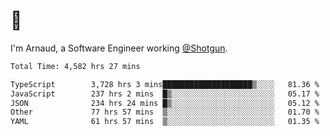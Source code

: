 # 👋

I'm Arnaud, a Software Engineer working [@Shotgun](https://shotgun.live).

<!--START_SECTION:waka-->

```txt
Total Time: 4,582 hrs 27 mins

TypeScript        3,728 hrs 3 mins████████████████████▒░░░░   81.36 %
JavaScript        237 hrs 2 mins  █▒░░░░░░░░░░░░░░░░░░░░░░░   05.17 %
JSON              234 hrs 24 mins █▒░░░░░░░░░░░░░░░░░░░░░░░   05.12 %
Other             77 hrs 57 mins  ▒░░░░░░░░░░░░░░░░░░░░░░░░   01.70 %
YAML              61 hrs 57 mins  ▒░░░░░░░░░░░░░░░░░░░░░░░░   01.35 %
```

<!--END_SECTION:waka-->

